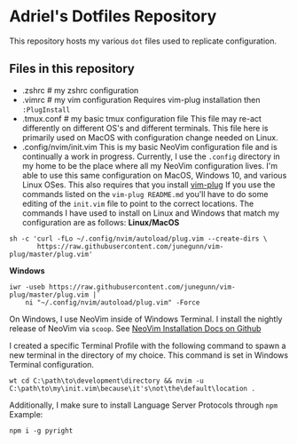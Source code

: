 # Adriel's Dotfiles Repository
This repository hosts my various `dot` files used to replicate configuration.

## Files in this repository
- .zshrc # my zshrc configuration 
- .vimrc # my vim configuration 
Requires vim-plug installation then `:PlugInstall`
- .tmux.conf # my basic tmux configuration file
This file may re-act differently on different OS's and different terminals.
This file here is primarily used on MacOS with configuration change needed on Linux. 
- .config/nvim/init.vim
This is my basic NeoVim configuration file and is continually a work in progress. 
Currently, I use the `.config` directory in my home to be the place where all my NeoVim configuration
lives. I'm able to use this same configuration on MacOS, Windows 10, and various Linux OSes. 
This also requires that you install [vim-plug](https://github.com/junegunn/vim-plug)
If you use the commands listed on the `vim-plug README.md` you'll have to do some editing of the `init.vim`
file to point to the correct locations.
The commands I have used to install on Linux and Windows that match my configuration are as follows:
**Linux/MacOS**
```
sh -c 'curl -fLo ~/.config/nvim/autoload/plug.vim --create-dirs \
       https://raw.githubusercontent.com/junegunn/vim-plug/master/plug.vim'
```
**Windows**
```
iwr -useb https://raw.githubusercontent.com/junegunn/vim-plug/master/plug.vim |`
    ni "~/.config/nvim/autoload/plug.vim" -Force
```

On Windows, I use NeoVim inside of Windows Terminal. 
I install the nightly release of NeoVim via `scoop`. 
See [NeoVim Installation Docs on Github](https://github.com/neovim/neovim/wiki/Installing-Neovim)

I created a specific Terminal Profile with the following command to spawn a new terminal in the directory of my choice.
This command is set in Windows Terminal configuration.
```
wt cd C:\path\to\development\directory && nvim -u C:\path\to\my\init.vim\because\it's\not\the\default\location .
```

Additionally, I make sure to install Language Server Protocols through `npm`
Example:
```
npm i -g pyright
```

